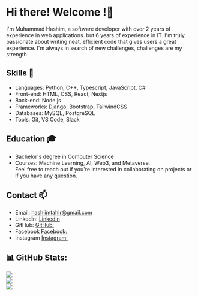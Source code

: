 # Hi there! Welcome !👋
I'm Muhammad Hashim, a software developer with over 2 years of experience in web applications. but 6 years of experience in IT. I'm truly passionate about writing neat, efficient code that gives users a great experience. I'm always in search of new challenges, challenges are my strength.
## Skills 🚀
* Languages: Python, C++, Typescript, JavaScript, C#
* Front-end: HTML, CSS, React, Nextjs
* Back-end: Node.js
* Frameworks: Django, Bootstrap, TailwindCSS
* Databases: MySQL, PostgreSQL
* Tools: Git, VS Code, Slack

## Education 🎓
* Bachelor's degree in Computer Science
* Courses: Machine Learning, AI, Web3, and Metaverse.
<br>Feel free to reach out if you're interested in collaborating on projects or if you have any question.

## Contact 📫
* Email: hashiimtahir@gmail.com
* Linkedin: [LinkedIn](https://www.linkedin.com/in/hashimthepassionate/)
* GitHub: [GitHub:](https://github.com/HashimThePassionate/)
* Facebook [Facebook:](https://www.facebook.com/HashimThePassionate/)
* Instagram [Instagram:](https://www.instagram.com/hashimthepassionate/)

## 📊 GitHub Stats:
![](https://github-readme-stats.vercel.app/api?username=HashimThePassionate&theme=highcontrast&hide_border=false&include_all_commits=true&count_private=true)<br/>
![](https://github-readme-streak-stats.herokuapp.com/?user=HashimThePassionate&theme=dark&hide_border=false)<br/>
![](https://github-readme-stats.vercel.app/api/top-langs/?username=HashimThePassionate&theme=highcontrast&hide_border=false&include_all_commits=true&count_private=true&layout=compact)


